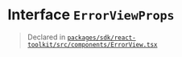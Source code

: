 # Interface `ErrorViewProps`
> Declared in [`packages/sdk/react-toolkit/src/components/ErrorView.tsx`](.)
